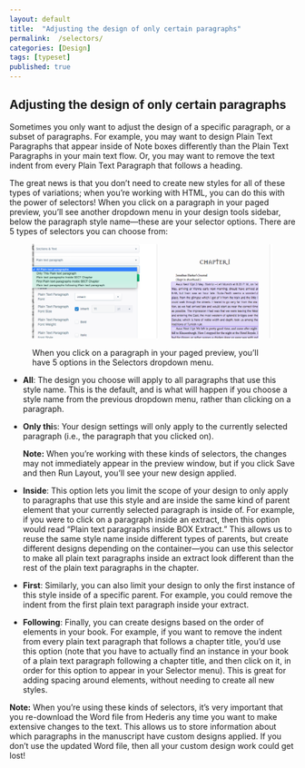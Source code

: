 ```yaml
---
layout: default
title:  "Adjusting the design of only certain paragraphs"
permalink:  /selectors/
categories: [Design]
tags: [typeset]
published: true
---
```


<section data-type="chapter" class="hsecchapter" data-hederis-type="hsecchapter" id="selectors" data-pi-attrs="id: selectors; data-tags: typeset;" role="doc-chapter" data-tags="typeset" data-author-name=" " data-book-title=" " title="Adjusting the design of only certain paragraphs"><h1 data-hederis-type="hblkchaptitle" class="hblkchaptitle" id="psXIfakDk">Adjusting the design of only certain paragraphs</h1>
    <p class="hblkp" data-hederis-type="hblkp" id="pxAbRr559">Sometimes you only want to adjust the design of a specific paragraph, or a subset of paragraphs. For example, you may want to design Plain Text Paragraphs that appear inside of Note boxes differently than the Plain Text Paragraphs in your main text flow. Or, you may want to remove the text indent from every Plain Text Paragraph that follows a heading. </p>
    <p class="hblkp" data-hederis-type="hblkp" id="pXW2r8dPj">The great news is that you don&#8217;t need to create new styles for all of these types of variations; when you&#8217;re working with HTML, you can do this with the power of selectors! When you click on a paragraph in your paged preview, you&#8217;ll see another dropdown menu in your design tools sidebar, below the paragraph style name&#8212;these are your selector options. There are 5 types of selectors you can choose from:</p>
    <figure class="hwprfig" data-hederis-type="hwprfig" id="pirsipnWD"><img data-hederis-type="hblkimg" class="hblkimg" id="pqvbYgzHb" src="/images/selectors.png" data-img-src="selectors.png"/>
    <p class="hblkcaption" data-hederis-type="hblkcaption" id="pOCtyk0kU">When you click on a paragraph in your paged preview, you&#8217;ll have 5 options in the Selectors dropdown menu.</p>
    </figure>
    <ul class="hwprbulletlist" data-hederis-type="hwprbulletlist" id="pAzunO13E"><li class="hblkuli" data-hederis-type="hblkuli" id="liwTCkRLPB"><p class="hblkuli" data-hederis-type="hblklip" id="pjmYg7R2n"><strong class="hspanstrong" data-hederis-type="hspanstrong" id="pp2wSaYWQ">All</strong>: The design you choose will apply to all paragraphs that use this style name. This is the default, and is what will happen if you choose a style name from the previous dropdown menu, rather than clicking on a paragraph.</p></li>
    <li class="hblkuli" data-hederis-type="hblkuli" id="li9Wi0ug3n"><p class="hblkuli" data-hederis-type="hblklip" id="pzk2538NT"><strong class="hspanstrong" data-hederis-type="hspanstrong" id="p6Vf9wIlm">Only thi</strong>s: Your design settings will only apply to the currently selected paragraph (i.e., the paragraph that you clicked on). </p><aside class="hwprbox box" data-hederis-type="hwprbox" id="p6J47Ny8s" data-type="sidebar"><p class="hblkp" data-hederis-type="hblkp" id="pqmeZKVED"><strong class="hspanstrong" data-hederis-type="hspanstrong" id="ppQUJOzfh">Note:</strong> When you&#8217;re working with these kinds of selectors, the changes may not immediately appear in the preview window, but if you click Save and then Run Layout, you&#8217;ll see your new design applied.</p>
    </aside>
    </li>
    <li class="hblkuli" data-hederis-type="hblkuli" id="liumCc8SDo"><p class="hblkuli" data-hederis-type="hblklip" id="pkerX4O3L"><strong class="hspanstrong" data-hederis-type="hspanstrong" id="p2ZVzZomt">Inside</strong>: This option lets you limit the scope of your design to only apply to paragraphs that use this style and are inside the same kind of parent element that your currently selected paragraph is inside of. For example, if you were to click on a paragraph inside an extract, then this option would read &#8220;Plain text paragraphs inside BOX Extract.&#8221; This allows us to reuse the same style name inside different types of parents, but create different designs depending on the container&#8212;you can use this selector to make all plain text paragraphs inside an extract look different than the rest of the plain text paragraphs in the chapter.</p></li>
    <li class="hblkuli" data-hederis-type="hblkuli" id="liGMAdyjQu"><p class="hblkuli" data-hederis-type="hblklip" id="p9XTxczPg"><strong class="hspanstrong" data-hederis-type="hspanstrong" id="pXeHRqJEp">First</strong>: Similarly, you can also limit your design to only the first instance of this style inside of a specific parent. For example, you could remove the indent from the first plain text paragraph inside your extract.</p></li>
    <li class="hblkuli" data-hederis-type="hblkuli" id="li0dR9QWDe"><p class="hblkuli" data-hederis-type="hblklip" id="ptOaX60dH"><strong class="hspanstrong" data-hederis-type="hspanstrong" id="pozOfzWVi">Following</strong>: Finally, you can create designs based on the order of elements in your book. For example, if you want to remove the indent from every plain text paragraph that follows a chapter title, you&#8217;d use this option (note that you have to actually find an instance in your book of a plain text paragraph following a chapter title, and then click on it, in order for this option to appear in your Selector menu). This is great for adding spacing around elements, without needing to create all new styles.</p></li>
    </ul>
    <aside class="hwprbox box" data-hederis-type="hwprbox" id="ps9zSc3M4" data-type="sidebar"><p class="hblkp" data-hederis-type="hblkp" id="pS46xZOZn"><strong class="hspanstrong" data-hederis-type="hspanstrong" id="pLlna5Kis">Note:</strong> When you&#8217;re using these kinds of selectors, it&#8217;s very important that you re-download the Word file from Hederis any time you want to make extensive changes to the text. This allows us to store information about which paragraphs in the manuscript have custom designs applied. If you don&#8217;t use the updated Word file, then all your custom design work could get lost!</p>
    </aside>
    </section>
    